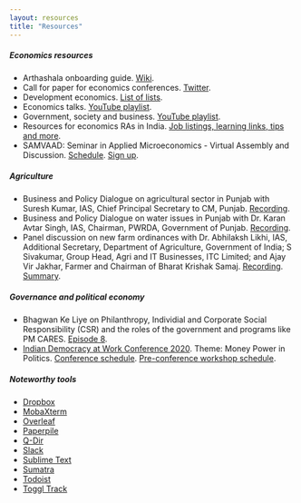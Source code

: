 ```yaml
---
layout: resources
title: "Resources"
---
```


##### Economics resources

* Arthashala onboarding guide. [Wiki](https://github.com/aadityadar/all-aboard/wiki).
* Call for paper for economics conferences. [Twitter](https://twitter.com/econ_conf).
* Development economics. [List of lists](https://github.com/aadityadar/development_economics).
* Economics talks. [YouTube playlist](https://youtube.com/playlist?list=PLzxnLw9SwmcZC5vYA-0W3fsSzHtSoS3Qe).
* Government, society and business. [YouTube playlist](https://youtube.com/playlist?list=PLzxnLw9SwmcY9jMg0lO9_IH5U8PXzFLCO).
* Resources for economics RAs in India. [Job listings, learning links, tips and more](https://aadityadar.github.io/econ_ra_india/).
* SAMVAAD: Seminar in Applied Microeconomics - Virtual Assembly and Discussion. [Schedule](http://samvaad.info/). [Sign up](https://forms.gle/JsXhRoNskxuKQuk59).

##### Agriculture

* Business and Policy Dialogue on agricultural sector in Punjab with Suresh Kumar, IAS, Chief Principal Secretary to CM, Punjab. [Recording](https://www.youtube.com/watch?v=Hoyw6-Jj5JM).
* Business and Policy Dialogue on water issues in Punjab with Dr. Karan Avtar Singh, IAS, Chairman, PWRDA, Government of Punjab. [Recording](https://www.youtube.com/watch?v=XJgq3MxEzlo).
* Panel discussion on new farm ordinances with Dr. Abhilaksh Likhi, IAS, Additional Secretary, Department of Agriculture, Government of India; S Sivakumar, Group Head, Agri and IT Businesses, ITC Limited; and Ajay Vir Jakhar, Farmer and Chairman of Bharat Krishak Samaj. [Recording](https://www.youtube.com/watch?v=Wx101Fs3t68). [Summary](/assets/summary_agri_reforms_webinar.pdf).

##### Governance and political economy

* Bhagwan Ke Liye on Philanthropy, Individial and Corporate Social Responsibility (CSR) and the roles of the government and programs like PM CARES. [Episode 8](https://www.youtube.com/watch?v=HMd7RDbWnWE).
* [Indian Democracy at Work Conference 2020](https://www.indiandemocracyatwork.in/money-power-in-politics/). Theme: Money Power in Politics. [Conference schedule](https://www.indiandemocracyatwork.in/schedule/). [Pre-conference workshop schedule](https://www.indiandemocracyatwork.in/pre-conference-workshop/).

##### Noteworthy tools

* [Dropbox](https://dropbox.com/)
* [MobaXterm](https://mobaxterm.mobatek.net/)
* [Overleaf](https://www.overleaf.com/)
* [Paperpile](https://paperpile.com/)
* [Q-Dir](http://www.softwareok.com/?seite=Freeware/Q-Dir)
* [Slack](https://slack.com/)
* [Sublime Text](https://www.sublimetext.com/)
* [Sumatra](https://www.sumatrapdfreader.org/)
* [Todoist](https://todoist.com/)
* [Toggl Track](https://toggl.com/track/)

<!--
##### Bibliographies

* Indian subnational politics by Poulomi Chakrabarti. [Books](https://sites.google.com/view/poulomichakrabarti/data/bibliographies)
* Agricultural fires. [Review]
* Psychology of poverty. [Review]
-->